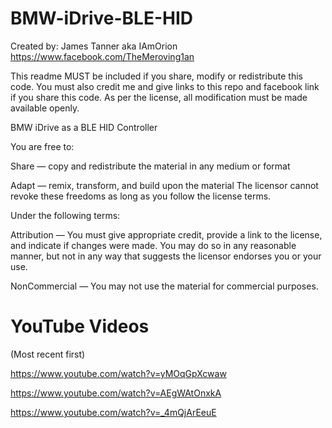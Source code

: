 # BMW-iDrive-BLE-HID

Created by: James Tanner aka IAmOrion
https://www.facebook.com/TheMeroving1an

This readme MUST be included if you share, modify or redistribute this code.
You must also credit me and give links to this repo and facebook link if you share this code.
As per the license, all modification must be made available openly.

BMW iDrive as a BLE HID Controller

You are free to:

Share — copy and redistribute the material in any medium or format

Adapt — remix, transform, and build upon the material
The licensor cannot revoke these freedoms as long as you follow the license terms.

Under the following terms:

Attribution — You must give appropriate credit, provide a link to the license, and indicate if changes were made. You may do so in any reasonable manner, but not in any way that suggests the licensor endorses you or your use.

NonCommercial — You may not use the material for commercial purposes.

# YouTube Videos
(Most recent first)

https://www.youtube.com/watch?v=yMOqGpXcwaw

https://www.youtube.com/watch?v=AEgWAtOnxkA

https://www.youtube.com/watch?v=_4mQjArEeuE

